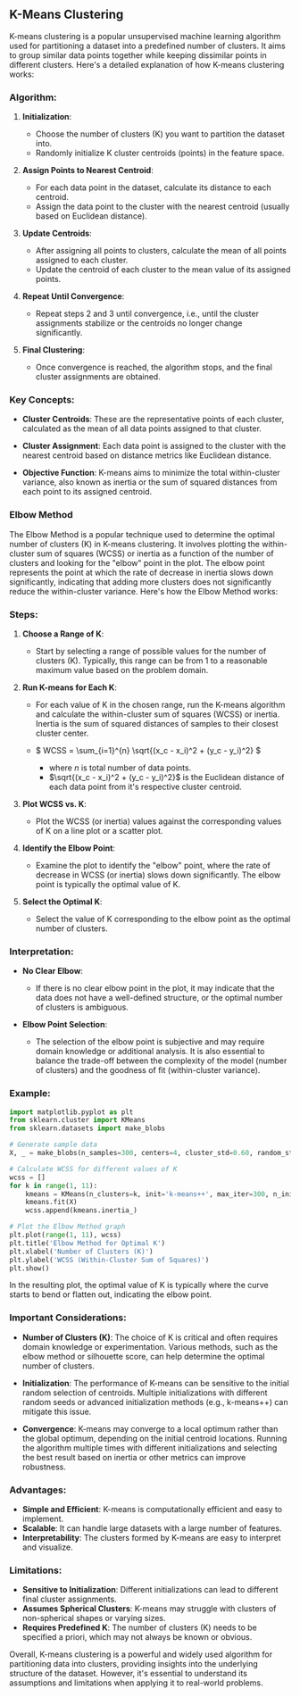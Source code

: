 ## K-Means Clustering

K-means clustering is a popular unsupervised machine learning algorithm used for partitioning a dataset into a predefined number of clusters. It aims to group similar data points together while keeping dissimilar points in different clusters. Here's a detailed explanation of how K-means clustering works:

### Algorithm:

1. **Initialization**:
   - Choose the number of clusters (K) you want to partition the dataset into.
   - Randomly initialize K cluster centroids (points) in the feature space.

2. **Assign Points to Nearest Centroid**:
   - For each data point in the dataset, calculate its distance to each centroid.
   - Assign the data point to the cluster with the nearest centroid (usually based on Euclidean distance).

3. **Update Centroids**:
   - After assigning all points to clusters, calculate the mean of all points assigned to each cluster.
   - Update the centroid of each cluster to the mean value of its assigned points.

4. **Repeat Until Convergence**:
   - Repeat steps 2 and 3 until convergence, i.e., until the cluster assignments stabilize or the centroids no longer change significantly.

5. **Final Clustering**:
   - Once convergence is reached, the algorithm stops, and the final cluster assignments are obtained.

### Key Concepts:

- **Cluster Centroids**: These are the representative points of each cluster, calculated as the mean of all data points assigned to that cluster.

- **Cluster Assignment**: Each data point is assigned to the cluster with the nearest centroid based on distance metrics like Euclidean distance.

- **Objective Function**: K-means aims to minimize the total within-cluster variance, also known as inertia or the sum of squared distances from each point to its assigned centroid.

### Elbow Method

The Elbow Method is a popular technique used to determine the optimal number of clusters (K) in K-means clustering. It involves plotting the within-cluster sum of squares (WCSS) or inertia as a function of the number of clusters and looking for the "elbow" point in the plot. The elbow point represents the point at which the rate of decrease in inertia slows down significantly, indicating that adding more clusters does not significantly reduce the within-cluster variance. Here's how the Elbow Method works:

### Steps:

1. **Choose a Range of K**:
   - Start by selecting a range of possible values for the number of clusters (K). Typically, this range can be from 1 to a reasonable maximum value based on the problem domain.

2. **Run K-means for Each K**:
   - For each value of K in the chosen range, run the K-means algorithm and calculate the within-cluster sum of squares (WCSS) or inertia. Inertia is the sum of squared distances of samples to their closest cluster center.
   - $ WCSS = \sum_{i=1}^{n} \sqrt{(x_c - x_i)^2 + (y_c - y_i)^2} $

     - where $n$ is total number of data points.
     - $\sqrt{(x_c - x_i)^2 + (y_c - y_i)^2}$ is the Euclidean distance of each data point from it's respective cluster centroid.

3. **Plot WCSS vs. K**:
   - Plot the WCSS (or inertia) values against the corresponding values of K on a line plot or a scatter plot.

4. **Identify the Elbow Point**:
   - Examine the plot to identify the "elbow" point, where the rate of decrease in WCSS (or inertia) slows down significantly. The elbow point is typically the optimal value of K.

5. **Select the Optimal K**:
   - Select the value of K corresponding to the elbow point as the optimal number of clusters.

### Interpretation:

- **No Clear Elbow**:
  - If there is no clear elbow point in the plot, it may indicate that the data does not have a well-defined structure, or the optimal number of clusters is ambiguous.

- **Elbow Point Selection**:
  - The selection of the elbow point is subjective and may require domain knowledge or additional analysis. It is also essential to balance the trade-off between the complexity of the model (number of clusters) and the goodness of fit (within-cluster variance).

### Example:

```python
import matplotlib.pyplot as plt
from sklearn.cluster import KMeans
from sklearn.datasets import make_blobs

# Generate sample data
X, _ = make_blobs(n_samples=300, centers=4, cluster_std=0.60, random_state=0)

# Calculate WCSS for different values of K
wcss = []
for k in range(1, 11):
    kmeans = KMeans(n_clusters=k, init='k-means++', max_iter=300, n_init=10, random_state=0)
    kmeans.fit(X)
    wcss.append(kmeans.inertia_)

# Plot the Elbow Method graph
plt.plot(range(1, 11), wcss)
plt.title('Elbow Method for Optimal K')
plt.xlabel('Number of Clusters (K)')
plt.ylabel('WCSS (Within-Cluster Sum of Squares)')
plt.show()
```

In the resulting plot, the optimal value of K is typically where the curve starts to bend or flatten out, indicating the elbow point.

### Important Considerations:

- **Number of Clusters (K)**: The choice of K is critical and often requires domain knowledge or experimentation. Various methods, such as the elbow method or silhouette score, can help determine the optimal number of clusters.

- **Initialization**: The performance of K-means can be sensitive to the initial random selection of centroids. Multiple initializations with different random seeds or advanced initialization methods (e.g., k-means++) can mitigate this issue.

- **Convergence**: K-means may converge to a local optimum rather than the global optimum, depending on the initial centroid locations. Running the algorithm multiple times with different initializations and selecting the best result based on inertia or other metrics can improve robustness.

### Advantages:

- **Simple and Efficient**: K-means is computationally efficient and easy to implement.
- **Scalable**: It can handle large datasets with a large number of features.
- **Interpretability**: The clusters formed by K-means are easy to interpret and visualize.

### Limitations:

- **Sensitive to Initialization**: Different initializations can lead to different final cluster assignments.
- **Assumes Spherical Clusters**: K-means may struggle with clusters of non-spherical shapes or varying sizes.
- **Requires Predefined K**: The number of clusters (K) needs to be specified a priori, which may not always be known or obvious.

Overall, K-means clustering is a powerful and widely used algorithm for partitioning data into clusters, providing insights into the underlying structure of the dataset. However, it's essential to understand its assumptions and limitations when applying it to real-world problems.
